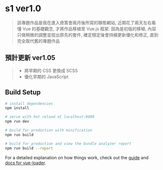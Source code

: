 # s1 ver1.0

> 該專題作品是我在進入資策會兩月後所寫的靜態網站, 
> 近期花了兩天左右看懂 Vue 的基礎觀念, 才將作品移植至 Vue.js 框架.
> 因為是初版的移植, 內容只做稍微的調整並拔出原先的套件, 
> 確定穩定後會持續更新優化和修正, 直到完全取代舊的專題作品


## 預計更新 ver1.05

> - 將早期的 CSS 更換成 SCSS
> - 優化早期的 JavaScript




## Build Setup

``` bash
# install dependencies
npm install

# serve with hot reload at localhost:8080
npm run dev

# build for production with minification
npm run build

# build for production and view the bundle analyzer report
npm run build --report
```

For a detailed explanation on how things work, check out the [guide](http://vuejs-templates.github.io/webpack/) and [docs for vue-loader](http://vuejs.github.io/vue-loader).
